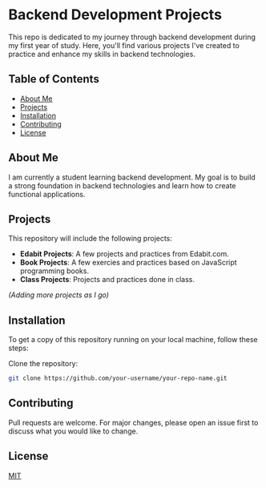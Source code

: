 # Backend Development Projects

This repo is dedicated to my journey through backend development during my first year of study. Here, you'll find various projects I've created to practice and enhance my skills in backend technologies.

## Table of Contents
- [About Me](#about-me)
- [Projects](#projects)
- [Installation](#installation)
- [Contributing](#contributing)
- [License](#license)


## About Me
I am currently a student learning backend development. My goal is to build a strong foundation in backend technologies and learn how to create functional applications.

## Projects
This repository will include the following projects:
- **Edabit Projects**: A few projects and practices from Edabit.com.
- **Book Projects**: A few exercies and practices based on JavaScript programming books.
- **Class Projects**: Projects and practices done in class.

*(Adding more projects as I go)*


## Installation
To get a copy of this repository running on your local machine, follow these steps:
 
 Clone the repository:
   ```bash
   git clone https://github.com/your-username/your-repo-name.git
```

## Contributing

Pull requests are welcome. For major changes, please open an issue first
to discuss what you would like to change.

## License

[MIT](https://choosealicense.com/licenses/mit/)
